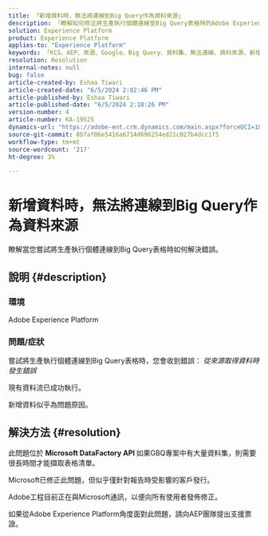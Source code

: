 ```yaml
---
title: 「新增資料時，無法將連線到Big Query作為資料來源」
description: 「瞭解如何修正將生產執行個體連線至Big Query表格時的Adobe Experience Platform問題。」
solution: Experience Platform
product: Experience Platform
applies-to: "Experience Platform"
keywords: 「KCS、AEP、來源、Google、Big Query、資料集、無法連線、資料來源、新增資料、Adobe Experience Platform、常見問題集」
resolution: Resolution
internal-notes: null
bug: false
article-created-by: Eshaa Tiwari
article-created-date: "6/5/2024 2:02:46 PM"
article-published-by: Eshaa Tiwari
article-published-date: "6/5/2024 2:18:26 PM"
version-number: 4
article-number: KA-19525
dynamics-url: "https://adobe-ent.crm.dynamics.com/main.aspx?forceUCI=1&pagetype=entityrecord&etn=knowledgearticle&id=61acae42-4423-ef11-840b-6045bd026dc7"
source-git-commit: 8b7af06e5416a6714d696254ed21c027b4dcc1f5
workflow-type: tm+mt
source-wordcount: '217'
ht-degree: 3%

---
```


# 新增資料時，無法將連線到Big Query作為資料來源


瞭解當您嘗試將生產執行個體連線到Big Query表格時如何解決錯誤。

## 說明 {#description}


### 環境

Adobe Experience Platform

### <b>問題/症狀</b>

嘗試將生產執行個體連線到Big Query表格時，您會收到錯誤：<b> </b>*從來源取得資料時發生錯誤*

現有資料流已成功執行。

新增資料似乎為問題原因。


## 解決方法 {#resolution}


此問題位於 <b>Microsoft DataFactory API </b>如果GBQ專案中有大量資料集，則需要很長時間才能擷取表格清單。

Microsoft已修正此問題，但似乎僅針對報告時受影響的客戶發行。

Adobe工程目前正在與Microsoft通訊，以便向所有使用者發佈修正。

如果從Adobe Experience Platform角度面對此問題，請向AEP團隊提出支援票證。
